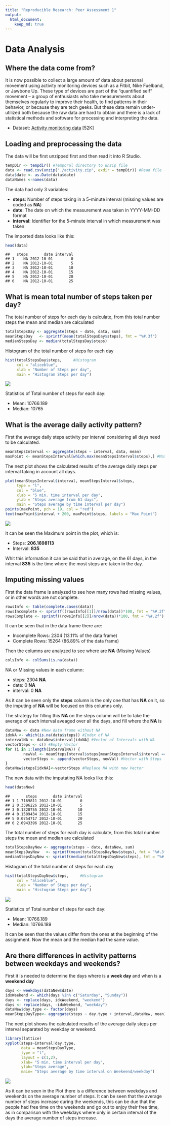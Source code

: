```yaml
---
title: "Reproducible Research: Peer Assessment 1"
output: 
  html_document:
    keep_md: true
---
```



# Data Analysis

## Where the data come from?

It is now possible to collect a large amount of data about personal movement using activity monitoring devices such as a Fitbit, Nike Fuelband, or Jawbone Up. These type of devices are part of the “quantified self” movement – a group of enthusiasts who take measurements about themselves regularly to improve their health, to find patterns in their behavior, or because they are tech geeks. But these data remain under-utilized both because the raw data are hard to obtain and there is a lack of statistical methods and software for processing and interpreting the data.

- Dataset: [Activity monitoring data](./activity.zip) [52K]

## Loading and preprocessing the data

The data will be first unzipped first and then read it into R Studio.

```r
tempDir <- tempdir() #Temporal directory to unzip file
data <- read.csv(unzip("./activity.zip", exdir = tempDir)) #Read file
data$date <- as.Date(data$date)
dataNames <-names(data)
```

The data had only 3 variables:

- **steps**: Number of steps taking in a 5-minute interval (missing values are coded as **NA**)
- **date**: The date on which the measurement was taken in YYYY-MM-DD format
- **interval**: Identifier for the 5-minute interval in which measurement was taken

The imported data looks like this:

```r
head(data)
```

```
##   steps       date interval
## 1    NA 2012-10-01        0
## 2    NA 2012-10-01        5
## 3    NA 2012-10-01       10
## 4    NA 2012-10-01       15
## 5    NA 2012-10-01       20
## 6    NA 2012-10-01       25
```

## What is mean total number of steps taken per day?

The total number of steps for each day is calculate, from this total number steps the mean and median are calculated

```r
totalStepsDay <- aggregate(steps ~ date, data, sum)
meanStepsDay   <- sprintf(mean(totalStepsDay$steps), fmt = "%#.3f") 
medianStepsDay <- median(totalStepsDay$steps)
```

Histogram of the total number of steps for each day

```r
hist(totalStepsDay$steps,     #Histogram
     col = "aliceblue",
     xlab = "Number of Steps per day",
     main = "Histogram Steps per day")
```

![](PA1_template_files/figure-html/unnamed-chunk-3-1.png)<!-- -->

Statistics of Total number of steps for each day:

- Mean: 10766.189
- Median: 10765

## What is the average daily activity pattern?

First the average daily steps activity per interval considering all days need to be calculated.

```r
meanStepsInterval <- aggregate(steps ~ interval, data, mean)
maxPoint <- meanStepsInterval[which.max(meanStepsInterval$steps),] #Maximum Point
```

The next plot shows the calculated results of the average daily steps per interval taking in account all days.

```r
plot(meanStepsInterval$interval, meanStepsInterval$steps,
     type = "l",
     col = "blue",
     xlab = "5 min. time interval per day",
     ylab = "Steps average from 61 days",
     main = "Steps average by time interval per day")
points(maxPoint, pch = 19, col = "red")
text(maxPoint$interval + 200, maxPoint$steps, labels = "Max Point")
```

![](PA1_template_files/figure-html/unnamed-chunk-5-1.png)<!-- -->

It can be seen the Maximum point in the plot, which is:

- Steps:    **206.1698113**
- Interval: **835**

Whit this information it can be said that in average, on the 61 days, in the interval **835** is the time where the most steps are taken in the day.

## Imputing missing values

First the data frame is analyzed to see how many rows had missing values, or in other words are not complete.

```r
rowsInfo <- table(complete.cases(data))
rowsIncomplete <- sprintf((rowsInfo[[1]]/nrow(data))*100, fmt = "%#.2f") #% Incomplete 
rowsComplete <- sprintf((rowsInfo[[2]]/nrow(data))*100, fmt = "%#.2f")   #% Complete 
```

It can be seen that in the data frame there are:

- Incomplete Rows: 2304 (13.11% of the data frame)
- Complete Rows: 15264 (86.89% of the data frame) 

Then the columns are analyzed to see where are **NA** (Missing Values)

```r
colsInfo <- colSums(is.na(data))
```

NA or Missing values in each column:

- steps: 2304 **NA**
- date: 0 **NA**
- interval: 0 **NA**

As it can be seen only the **steps** column is the only one that has **NA** on it, so the imputing of **NA** will be focused on this columns only.

The strategy for filling this **NA** on the steps column will be to take the average of each interval aveaged over all the days, and fill where the **NA** is

```r
dataNew <- data #New data frame without NA
idxNA <- which(is.na(data$steps)) #Index of NA
intervalNA <- dataNew$interval[idxNA] #Vector of Intervals with NA
vectorSteps <- c() #Empty Vector
for (i in 1:length(intervalNA)) {
        newVal <- meanStepsInterval$steps[meanStepsInterval$interval == intervalNA[i]]
        vectorSteps <- append(vectorSteps, newVal) #Vector with Steps
}
dataNew$steps[idxNA]<-vectorSteps #Replace NA with new Vector
```

The new data with the imputating NA looks like this:

```r
head(dataNew)
```

```
##       steps       date interval
## 1 1.7169811 2012-10-01        0
## 2 0.3396226 2012-10-01        5
## 3 0.1320755 2012-10-01       10
## 4 0.1509434 2012-10-01       15
## 5 0.0754717 2012-10-01       20
## 6 2.0943396 2012-10-01       25
```

The total number of steps for each day is calculate, from this total number steps the mean and median are calculated

```r
totalStepsDayNew <- aggregate(steps ~ date, dataNew, sum)
meanStepsDayNew   <- sprintf(mean(totalStepsDayNew$steps), fmt = "%#.3f") 
medianStepsDayNew <- sprintf(median(totalStepsDayNew$steps), fmt = "%#.3f")
```

Histogram of the total number of steps for each day

```r
hist(totalStepsDayNew$steps,     #Histogram
     col = "aliceblue",
     xlab = "Number of Steps per day",
     main = "Histogram Steps per day")
```

![](PA1_template_files/figure-html/unnamed-chunk-10-1.png)<!-- -->

Statistics of Total number of steps for each day:

- Mean: 10766.189
- Median: 10766.189

It can be seen that the values differ from the ones at the beginning of the assignment. Now the mean and the median had the same value. 

## Are there differences in activity patterns between weekdays and weekends?

First it is needed to determine the days where is a **week day** and when is a **weekend day**

```r
days <- weekdays(dataNew$date)
idxWeekend <- which(days %in% c("Saturday", "Sunday"))
days <- replace(days, idxWeekend, "weekend")
days <- replace(days, -idxWeekend, "weekday")
dataNew$day.type <- factor(days)
meanStepsDayType<- aggregate(steps ~ day.type + interval,dataNew, mean)
```

The next plot shows the calculated results of the average daily steps per interval separated by weekday or weekend.

```r
library(lattice)
xyplot(steps~interval|day.type,
       data = meanStepsDayType,
       type = "l",
       layout = c(1,2),
       xlab= "5 min. time interval per day",
       ylab="Steps average",
       main= "Steps average by time interval on Weekeend/weekday")
```

![](PA1_template_files/figure-html/unnamed-chunk-12-1.png)<!-- -->

As it can be seen in the Plot there is a difference between weekdays and weekends on the average number of steps. It can be seen that the average number of steps increase during the weekends, this can be due that the people had free time on the weekends and go out to enjoy their free time, as in comparison with the weekdays where only in certain interval of the days the average number of steps increase.
